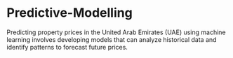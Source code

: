 # Predictive-Modelling
Predicting property prices in the United Arab Emirates (UAE) using machine learning involves developing models that can analyze historical data and identify patterns to forecast future prices. 
